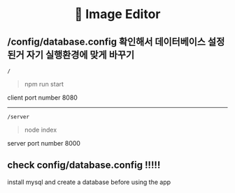 # <div align=center><b>🎨 Image Editor</b></div>

## /config/database.config 확인해서 데이터베이스 설정된거 자기 실행환경에 맞게 바꾸기 

` / `
> npm run start

client port number 8080

---

` /server `
> node index

server port number 8000


## check config/database.config !!!!!
install mysql and create a database before using the app
